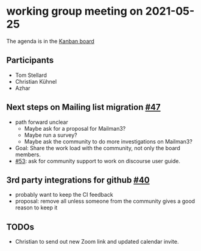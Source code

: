 # working group meeting on 2021-05-25

The agenda is in the [Kanban board](https://github.com/llvm/llvm-iwg/projects/1)

## Participants

* Tom Stellard
* Christian Kühnel
* Azhar

## Next steps on Mailing list migration [#47](https://github.com/llvm/llvm-iwg/issues/47)

* path forward unclear
  * Maybe ask for a proposal for Mailman3?
  * Maybe run a survey?
  * Maybe ask the community to do more investigations on Mailman3?
* Goal: Share the work load with the community, not only the board members.
* [#53](https://github.com/llvm/llvm-iwg/issues/53): ask for community support
  to work on discourse user guide.

## 3rd party integrations for github [#40](https://github.com/llvm/llvm-iwg/issues/40)

* probably want to keep the CI feedback
* proposal: remove all unless someone from the community gives a good reason to keep it

## TODOs

* Christian to send out new Zoom link and updated calendar invite.
